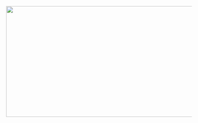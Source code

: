 <a href="https://github.com/devxb/gitanimals">
<img
  src="https://render.gitanimals.org/farms/jypark38"
  width="600"
  height="300"
/>
</a>
